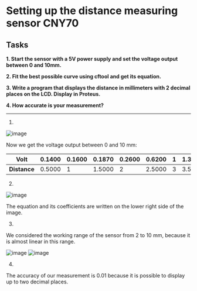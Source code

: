 # Setting up the distance measuring sensor CNY70
## Tasks
**1. Start the sensor with a 5V power supply and set the voltage output between 0 and 10mm.**

**2. Fit the best possible curve using cftool and get its equation.**

**3. Write a program that displays the distance in millimeters with 2 decimal places on the LCD. Display in Proteus.**

**4. How accurate is your measurement?**

***

1.

![image](https://github.com/user-attachments/assets/0324d755-7d17-446c-94b8-61b976cb530e)

Now we get the voltage output between 0 and 10 mm:

| **Volt** | 0.1400 | 0.1600 | 0.1870 | 0.2600 | 0.6200 | 1 | 1.3800 | 1.7300 | 2.0600 | 2.3700 | 2.6700 | 2.9600 | 3.2400 | 3.5100 | 3.7700 | 4.0300 | 4.2800 | 4.5200 | 4.7600 | 5 |
|----------|--------|--------|--------|--------|--------|---|--------|--------|--------|--------|--------|--------|--------|--------|--------|--------|--------|--------|--------|--------|
| **Distance** | 0.5000 | 1 | 1.5000 | 2 | 2.5000 | 3 | 3.5000 | 4 | 4.5000 | 5 | 5.5000 | 6 | 6.5000 | 7 | 7.5000 | 8 | 8.5000 | 9 | 9.5000 | 10 |

2.

![image](https://github.com/user-attachments/assets/a5aa56a9-1ccc-4d0c-ac14-fb1d56ce5d8e)

The equation and its coefficients are written on the lower right side of the image.

3.
We considered the working range of the sensor from 2 to 10 mm, because it is almost linear in this range.

![image](https://github.com/user-attachments/assets/1aaa9cad-40fd-4858-ab67-bb8efcb7a581)
![image](https://github.com/user-attachments/assets/054bc69d-cdd2-493c-9e5c-cd9f5cdee22e)

4.
The accuracy of our measurement is 0.01 because it is possible to display up to two decimal places.


